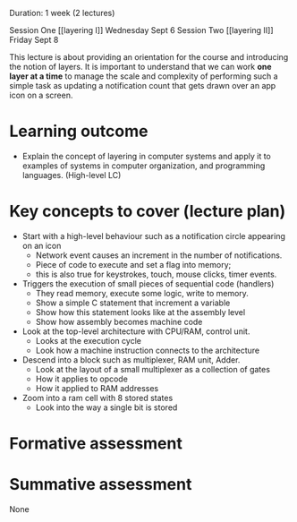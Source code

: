 Duration: 1 week (2 lectures)

Session One [[layering I]]  Wednesday Sept 6
Session Two [[layering II]] Friday Sept 8

This lecture is about providing an orientation for the course and introducing the notion of layers. It is important to understand that we can work **one layer at a time** to manage the scale and complexity of performing such a simple task as updating a notification count that gets drawn over an app icon on a screen.

# Learning outcome

* Explain the concept of layering in computer systems and apply it to examples of systems in computer organization, and programming  languages. (High-level LC)

# Key concepts to cover (lecture plan)

* Start with a high-level behaviour such as a notification circle appearing on an icon
	* Network event causes an increment in the number of notifications.
	* Piece of code to execute and set a flag into memory;
	* this is also true for keystrokes, touch, mouse clicks, timer events.
* Triggers the execution of small pieces of sequential code (handlers)
	* They read memory, execute some logic, write to memory.
	* Show a simple C statement that increment a variable
	* Show how this statement looks like at the assembly level
	* Show how assembly becomes machine code
* Look at the top-level architecture with CPU/RAM, control unit.
	* Looks at the execution cycle
	* Look how a machine instruction connects to the architecture
* Descend into a block such as multiplexer, RAM unit, Adder.
	* Look at the layout of a small multiplexer as a collection of gates
	* How it applies to opcode
	* How it applied to RAM addresses
* Zoom into a ram cell with 8 stored states
	* Look into the way a single bit is stored 

# Formative assessment


# Summative assessment
None